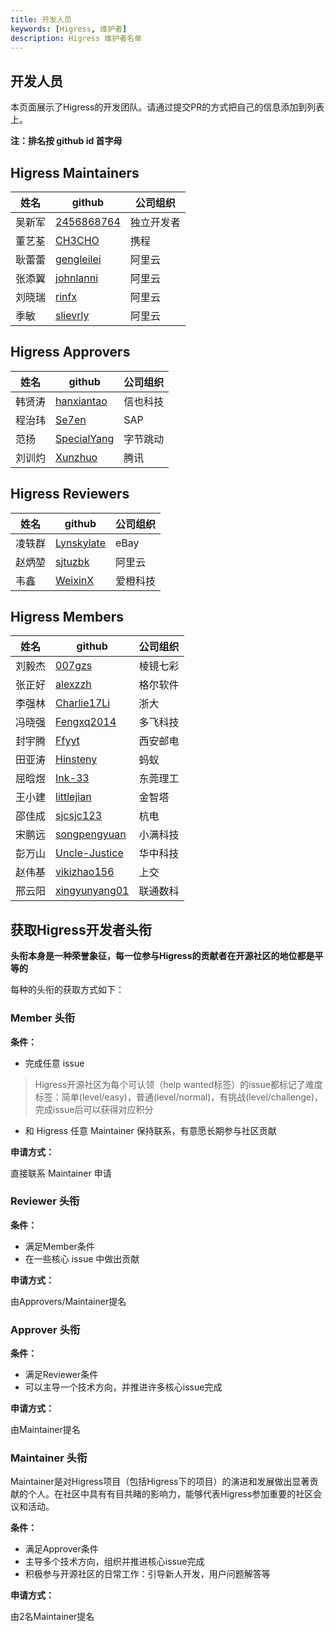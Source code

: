 ```yaml
---
title: 开发人员
keywords: [Higress, 维护者]
description: Higress 维护者名单
---
```


## 开发人员

本页面展示了Higress的开发团队。请通过提交PR的方式把自己的信息添加到列表上。

**注：排名按 github id 首字母**

## Higress Maintainers

| 姓名  | github                        | 公司组织             |
|-----|-------------------------------| --------------- |
| 吴新军 | [2456868764](https://github.com/2456868764) | 独立开发者      |
| 董艺荃 | [CH3CHO](https://github.com/CH3CHO) | 携程        |
| 耿蕾蕾 | [gengleilei](https://github.com/gengleilei) | 阿里云        |
| 张添翼 | [johnlanni](https://github.com/johnlanni) | 阿里云        |
| 刘晓瑞 | [rinfx](https://github.com/rinfx) | 阿里云        |
| 季敏 | [slievrly](https://github.com/slievrly) | 阿里云        |

## Higress Approvers
| 姓名  | github                        | 公司组织             |
|-----|-------------------------------| --------------- |
| 韩贤涛 | [hanxiantao](https://github.com/hanxiantao)         | 信也科技      |
| 程治玮 | [Se7en](https://github.com/cr7258)   | SAP  |
| 范扬 | [SpecialYang](https://github.com/SpecialYang) | 字节跳动        |
| 刘训灼 | [Xunzhuo](https://github.com/Xunzhuo) | 腾讯        |

## Higress Reviewers
| 姓名  | github                        | 公司组织             |
|-----|-------------------------------| --------------- |
| 凌轶群 | [Lynskylate](https://github.com/Lynskylate) | eBay  |
| 赵炳堃 | [sjtuzbk](https://github.com/sjtuzbk) | 阿里云        |
| 韦鑫 | [WeixinX](https://github.com/weixinx) | 爱橙科技   |

## Higress Members
| 姓名   | github                                          | 公司组织     |
|--------|-------------------------------------------------|----------|
| 刘毅杰 | [007gzs](https://github.com/007gzs) | 棱镜七彩 |
| 张正好 | [alexzzh](https://github.com/alexzzh)   | 格尔软件  |
| 李强林 | [Charlie17Li](https://github.com/Charlie17Li)   | 浙大  |
| 冯晓强 | [Fengxq2014](https://github.com/Fengxq2014)     | 多飞科技   |
| 封宇腾 | [Ffyyt](https://github.com/Fkbqf)               | 西安邮电     |
| 田亚涛 | [Hinsteny](https://github.com/Hinsteny)         | 蚂蚁      |
| 屈晗煜 | [Ink-33](https://github.com/Ink-33)         | 东莞理工     |
| 王小建 | [littlejian](https://github.com/littlejiancc)      | 金智塔     |
| 邵佳成 | [sjcsjc123](https://github.com/sjcsjc123) | 杭电 |
| 宋鹏远 | [songpengyuan](https://github.com/songpengyuan) | 小满科技 |
| 彭万山 | [Uncle-Justice](https://github.com/Uncle-Justice) | 华中科技 |
| 赵伟基 | [vikizhao156](https://github.com/vikizhao156)   | 上交     |
| 邢云阳 | [xingyunyang01](https://github.com/xingyunyang01)   | 联通数科     |


## 获取Higress开发者头衔

**头衔本身是一种荣誉象征，每一位参与Higress的贡献者在开源社区的地位都是平等的**

每种的头衔的获取方式如下：

### Member 头衔

**条件：**
- 完成任意 issue

> Higress开源社区为每个可认领（help wanted标签）的issue都标记了难度标签：简单(level/easy)，普通(level/normal)，有挑战(level/challenge)，完成issue后可以获得对应积分

- 和 Higress 任意 Maintainer 保持联系，有意愿长期参与社区贡献


**申请方式：**

直接联系 Maintainer 申请

### Reviewer 头衔

**条件：**
- 满足Member条件
- 在一些核心 issue 中做出贡献

**申请方式：**

由Approvers/Maintainer提名


### Approver 头衔

**条件：**
- 满足Reviewer条件
- 可以主导一个技术方向，并推进许多核心issue完成

**申请方式：**

由Maintainer提名


### Maintainer 头衔

Maintainer是对Higress项目（包括Higress下的项目）的演进和发展做出显著贡献的个人。在社区中具有有目共睹的影响力，能够代表Higress参加重要的社区会议和活动。

**条件：**
- 满足Approver条件
- 主导多个技术方向，组织并推进核心issue完成
- 积极参与开源社区的日常工作：引导新人开发，用户问题解答等

**申请方式：**

由2名Maintainer提名
